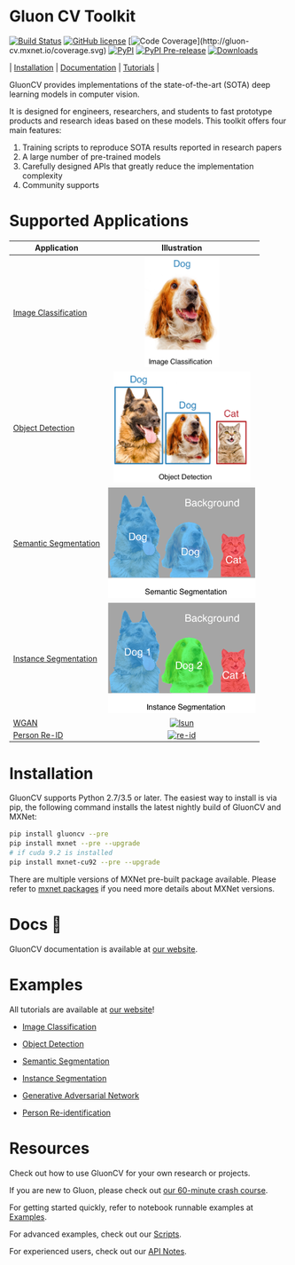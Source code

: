 # Gluon CV Toolkit

[![Build Status](http://ci.mxnet.io/job/gluon-cv/job/master/badge/icon)](http://ci.mxnet.io/job/gluon-cv/job/master/)
[![GitHub license](http://dmlc.github.io/img/apache2.svg)](./LICENSE)
[![Code Coverage](http://gluon-cv.mxnet.io/coverage.svg?)](http://gluon-cv.mxnet.io/coverage.svg)
[![PyPI](https://img.shields.io/pypi/v/gluoncv.svg)](https://pypi.python.org/pypi/gluoncv)
[![PyPI Pre-release](https://img.shields.io/badge/pypi--prerelease-v0.3.0-ff69b4.svg)](https://pypi.python.org/pypi/gluoncv)
[![Downloads](http://pepy.tech/badge/gluoncv)](http://pepy.tech/project/gluoncv)

| [Installation](http://gluon-cv.mxnet.io) | [Documentation](http://gluon-cv.mxnet.io) | [Tutorials](http://gluon-cv.mxnet.io) |

GluonCV provides implementations of the state-of-the-art (SOTA) deep learning models in computer vision.

It is designed for engineers, researchers, and
students to fast prototype products and research ideas based on these
models. This toolkit offers four main features:

1. Training scripts to reproduce SOTA results reported in research papers
2. A large number of pre-trained models
3. Carefully designed APIs that greatly reduce the implementation complexity
4. Community supports

# Supported Applications

| Application  | Illustration  |
|-----------------------|:---:|
| [Image Classification](https://gluon-cv.mxnet.io/model_zoo/classification.html)  | <a href="https://gluon-cv.mxnet.io/model_zoo/classification.html"><img  src="docs/_static/image-classification.png" alt="classification" height="200"/></a>  |
| [Object Detection](https://gluon-cv.mxnet.io/model_zoo/detection.html)      |  <a href="https://gluon-cv.mxnet.io/model_zoo/detection.html"><img src="docs/_static/object-detection.png" alt="detection" height="200"/></a> |
| [Semantic Segmentation](https://gluon-cv.mxnet.io/model_zoo/segmentation.html#semantic-segmentation) |  <a href="https://gluon-cv.mxnet.io/model_zoo/segmentation.html#semantic-segmentation"><img src="docs/_static/semantic-segmentation.png" alt="semantic" height="200"/></a> |
| [Instance Segmentation](https://gluon-cv.mxnet.io/model_zoo/segmentation.html#instance-segmentation) | <a href="https://gluon-cv.mxnet.io/model_zoo/segmentation.html#instance-segmentation"><img src="docs/_static/instance-segmentation.png" alt="instance" height="200"/></a> |
| [WGAN](https://github.com/dmlc/gluon-cv/tree/master/scripts/gan/wgan) | <a href="https://github.com/dmlc/gluon-cv/tree/master/scripts/gan/wgan"><img src="https://github.com/dmlc/gluon-cv/raw/master/scripts/gan/wgan/fake_samples_400000.png" alt="lsun" height="200"/></a> |
| [Person Re-ID](https://github.com/dmlc/gluon-cv/tree/master/scripts/re-id/baseline) | <a href="https://github.com/dmlc/gluon-cv/tree/master/scripts/re-id/baseline"><img src="https://user-images.githubusercontent.com/3307514/46702937-f4311800-cbd9-11e8-8eeb-c945ec5643fb.png" alt="re-id" height="160"/></a> |

# Installation

GluonCV supports Python 2.7/3.5 or later. The easiest way to install is via pip, the following command installs the latest nightly build of GluonCV and MXNet:

```bash
pip install gluoncv --pre
pip install mxnet --pre --upgrade
# if cuda 9.2 is installed
pip install mxnet-cu92 --pre --upgrade
```

There are multiple versions of MXNet pre-built package available. Please refer to [mxnet packages](https://gluon-crash-course.mxnet.io/mxnet_packages.html) if you need more details about MXNet versions.

# Docs 📖
GluonCV documentation is available at [our website](https://gluon-cv.mxnet.io/index.html).

# Examples

All tutorials are available at [our website](https://gluon-cv.mxnet.io/index.html)!

- [Image Classification](http://gluon-cv.mxnet.io/build/examples_classification/index.html)

- [Object Detection](http://gluon-cv.mxnet.io/build/examples_detection/index.html)

- [Semantic Segmentation](http://gluon-cv.mxnet.io/build/examples_segmentation/index.html)

- [Instance Segmentation](http://gluon-cv.mxnet.io/build/examples_instance/index.html)

- [Generative Adversarial Network](https://github.com/dmlc/gluon-cv/tree/master/scripts/gan)

- [Person Re-identification](https://github.com/dmlc/gluon-cv/tree/master/scripts/re-id/)

# Resources

Check out how to use GluonCV for your own research or projects.

If you are new to Gluon, please check out [our 60-minute crash course](http://gluon-crash-course.mxnet.io/).

For getting started quickly, refer to notebook runnable examples at [Examples](https://gluon-cv.mxnet.io/build/examples_classification/index.html).

For advanced examples, check out our [Scripts](http://gluon-cv.mxnet.io/master/scripts/index.html).

For experienced users, check out our [API Notes](https://gluon-cv.mxnet.io/api/data.datasets.html#).

